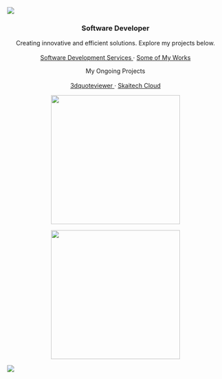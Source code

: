 <img src="https://user-images.githubusercontent.com/73097560/115834477-dbab4500-a447-11eb-908a-139a6edaec5c.gif">

<br />
<div align="center">

  <h3 align="center">Software Developer</h3>

  <p align="center">
    Creating innovative and efficient solutions. Explore my projects below.
    <br />
    <br />
    <a href="https://inert.netlify.app/"> Software Development Services </a>
    ·
    <a href="https://inerttemp.netlify.app/"> Some of My Works </a>
  </p>
</div>

  <p align="center">
    My Ongoing Projects
    <br />
    <br />
    <a href="https://cloud.skaitech.al/3dquoteviewer"> 3dquoteviewer </a>
    ·
    <a href="https://cloud.skaitech.al/login/"> Skaitech Cloud </a>
  </p>
</div>

<p align="center">
  <a href="https://skillicons.dev">
    <img src="https://skillicons.dev/icons?i=py,js,docker,django,linux,bootstrap,c,cpp" width="300" />
  </a>
</p>

<p align="center">
  <a href="https://skillicons.dev">
    <img src="https://skillicons.dev/icons?i=wordpress,vue,css,github,html,mysql,nextjs,react,ts,vscode" width="300" />
  </a>
</p>


<img src="https://user-images.githubusercontent.com/73097560/115834477-dbab4500-a447-11eb-908a-139a6edaec5c.gif">

